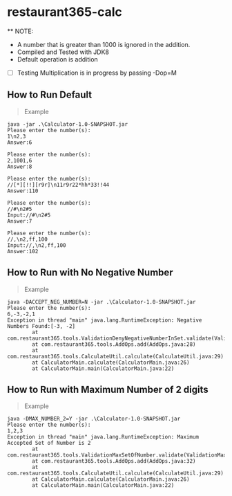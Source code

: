 # restaurant365-calc
** NOTE: 
* A number that is greater than 1000 is ignored in the addition.
* Compiled and Tested with JDK8
* Default operation is addition

- [ ] Testing Multiplication is in progress by passing -Dop=M

## How to Run Default
> Example
```
java -jar .\Calculator-1.0-SNAPSHOT.jar
Please enter the number(s):
1\n2,3
Answer:6

Please enter the number(s):
2,1001,6
Answer:8

Please enter the number(s):
//[*][!!][r9r]\n11r9r22*hh*33!!44
Answer:110

Please enter the number(s):
//#\n2#5
Input://#\n2#5
Answer:7

Please enter the number(s):
//,\n2,ff,100
Input://,\n2,ff,100
Answer:102
``` 
## How to Run with No Negative Number
> Example
```
java -DACCEPT_NEG_NUMBER=N -jar .\Calculator-1.0-SNAPSHOT.jar                  
Please enter the number(s):
6,-3,-2,1
Exception in thread "main" java.lang.RuntimeException: Negative Numbers Found:[-3, -2]
        at com.restaurant365.tools.ValidationDenyNegativeNumberInSet.validate(ValidationDenyNegativeNumberInSet.java:23)
        at com.restaurant365.tools.AddOps.add(AddOps.java:28)
        at com.restaurant365.tools.CalculateUtil.calculate(CalculateUtil.java:29)
        at CalculatorMain.calculate(CalculatorMain.java:26)
        at CalculatorMain.main(CalculatorMain.java:22)
 ```
 
 ## How to Run with Maximum Number of 2 digits
 > Example
``` 
java -DMAX_NUMBER_2=Y -jar .\Calculator-1.0-SNAPSHOT.jar                       
Please enter the number(s):
1,2,3
Exception in thread "main" java.lang.RuntimeException: Maximum Accepted Set of Number is 2
        at com.restaurant365.tools.ValidationMaxSetOfNumber.validate(ValidationMaxSetOfNumber.java:14)
        at com.restaurant365.tools.AddOps.add(AddOps.java:32)
        at com.restaurant365.tools.CalculateUtil.calculate(CalculateUtil.java:29)
        at CalculatorMain.calculate(CalculatorMain.java:26)
        at CalculatorMain.main(CalculatorMain.java:22)
 ```
 
